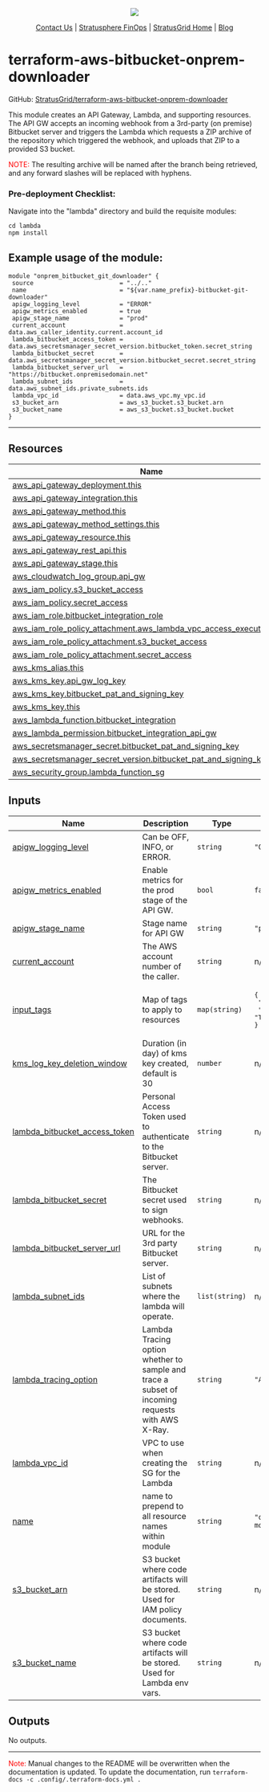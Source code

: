 <!-- BEGIN_TF_DOCS -->
<p align="center">                                                                                                                                            
                                                                                
  <img src="https://github.com/StratusGrid/terraform-readme-template/blob/main/header/stratusgrid-logo-smaller.jpg?raw=true" />
  <p align="center">                                                           
    <a href="https://stratusgrid.com/book-a-consultation">Contact Us</a> |                  
    <a href="https://stratusgrid.com/cloud-cost-optimization-dashboard">Stratusphere FinOps</a> |
    <a href="https://stratusgrid.com">StratusGrid Home</a> |
    <a href="https://stratusgrid.com/blog">Blog</a>
  </p>                    
</p>

 # terraform-aws-bitbucket-onprem-downloader

 GitHub: [StratusGrid/terraform-aws-bitbucket-onprem-downloader](https://github.com/StratusGrid/terraform-aws-bitbucket-onprem-downloader)

 This module creates an API Gateway, Lambda, and supporting resources.
 The API GW accepts an incoming webhook from a 3rd-party (on premise) Bitbucket server and triggers the Lambda which requests a ZIP archive of the repository which triggered the webhook, and uploads that ZIP to a provided S3 bucket.
 
 <span style="color:red">NOTE:</span> The resulting archive will be named after the branch being retrieved, and any forward slashes will be replaced with hyphens.
 
 ### Pre-deployment Checklist:
 Navigate into the "lambda" directory and build the requisite modules:
 ```shell
 cd lambda
 npm install
 ```
 
 ## Example usage of the module:
 ```hcl
 module "onprem_bitbucket_git_downloader" {
  source                        = "../.."
  name                          = "${var.name_prefix}-bitbucket-git-downloader"
  apigw_logging_level           = "ERROR"
  apigw_metrics_enabled         = true
  apigw_stage_name              = "prod"
  current_account               = data.aws_caller_identity.current.account_id
  lambda_bitbucket_access_token = data.aws_secretsmanager_secret_version.bitbucket_token.secret_string
  lambda_bitbucket_secret       = data.aws_secretsmanager_secret_version.bitbucket_secret.secret_string
  lambda_bitbucket_server_url   = "https://bitbucket.onpremisedomain.net"
  lambda_subnet_ids             = data.aws_subnet_ids.private_subnets.ids
  lambda_vpc_id                 = data.aws_vpc.my_vpc.id
  s3_bucket_arn                 = aws_s3_bucket.s3_bucket.arn
  s3_bucket_name                = aws_s3_bucket.s3_bucket.bucket
}
 ```
 ---

 ## Resources

| Name | Type |
|------|------|
| [aws_api_gateway_deployment.this](https://registry.terraform.io/providers/hashicorp/aws/latest/docs/resources/api_gateway_deployment) | resource |
| [aws_api_gateway_integration.this](https://registry.terraform.io/providers/hashicorp/aws/latest/docs/resources/api_gateway_integration) | resource |
| [aws_api_gateway_method.this](https://registry.terraform.io/providers/hashicorp/aws/latest/docs/resources/api_gateway_method) | resource |
| [aws_api_gateway_method_settings.this](https://registry.terraform.io/providers/hashicorp/aws/latest/docs/resources/api_gateway_method_settings) | resource |
| [aws_api_gateway_resource.this](https://registry.terraform.io/providers/hashicorp/aws/latest/docs/resources/api_gateway_resource) | resource |
| [aws_api_gateway_rest_api.this](https://registry.terraform.io/providers/hashicorp/aws/latest/docs/resources/api_gateway_rest_api) | resource |
| [aws_api_gateway_stage.this](https://registry.terraform.io/providers/hashicorp/aws/latest/docs/resources/api_gateway_stage) | resource |
| [aws_cloudwatch_log_group.api_gw](https://registry.terraform.io/providers/hashicorp/aws/latest/docs/resources/cloudwatch_log_group) | resource |
| [aws_iam_policy.s3_bucket_access](https://registry.terraform.io/providers/hashicorp/aws/latest/docs/resources/iam_policy) | resource |
| [aws_iam_policy.secret_access](https://registry.terraform.io/providers/hashicorp/aws/latest/docs/resources/iam_policy) | resource |
| [aws_iam_role.bitbucket_integration_role](https://registry.terraform.io/providers/hashicorp/aws/latest/docs/resources/iam_role) | resource |
| [aws_iam_role_policy_attachment.aws_lambda_vpc_access_execution_role](https://registry.terraform.io/providers/hashicorp/aws/latest/docs/resources/iam_role_policy_attachment) | resource |
| [aws_iam_role_policy_attachment.s3_bucket_access](https://registry.terraform.io/providers/hashicorp/aws/latest/docs/resources/iam_role_policy_attachment) | resource |
| [aws_iam_role_policy_attachment.secret_access](https://registry.terraform.io/providers/hashicorp/aws/latest/docs/resources/iam_role_policy_attachment) | resource |
| [aws_kms_alias.this](https://registry.terraform.io/providers/hashicorp/aws/latest/docs/resources/kms_alias) | resource |
| [aws_kms_key.api_gw_log_key](https://registry.terraform.io/providers/hashicorp/aws/latest/docs/resources/kms_key) | resource |
| [aws_kms_key.bitbucket_pat_and_signing_key](https://registry.terraform.io/providers/hashicorp/aws/latest/docs/resources/kms_key) | resource |
| [aws_kms_key.this](https://registry.terraform.io/providers/hashicorp/aws/latest/docs/resources/kms_key) | resource |
| [aws_lambda_function.bitbucket_integration](https://registry.terraform.io/providers/hashicorp/aws/latest/docs/resources/lambda_function) | resource |
| [aws_lambda_permission.bitbucket_integration_api_gw](https://registry.terraform.io/providers/hashicorp/aws/latest/docs/resources/lambda_permission) | resource |
| [aws_secretsmanager_secret.bitbucket_pat_and_signing_key](https://registry.terraform.io/providers/hashicorp/aws/latest/docs/resources/secretsmanager_secret) | resource |
| [aws_secretsmanager_secret_version.bitbucket_pat_and_signing_key](https://registry.terraform.io/providers/hashicorp/aws/latest/docs/resources/secretsmanager_secret_version) | resource |
| [aws_security_group.lambda_function_sg](https://registry.terraform.io/providers/hashicorp/aws/latest/docs/resources/security_group) | resource |

 ## Inputs

| Name | Description | Type | Default | Required |
|------|-------------|------|---------|:--------:|
| <a name="input_apigw_logging_level"></a> [apigw\_logging\_level](#input\_apigw\_logging\_level) | Can be OFF, INFO, or ERROR. | `string` | `"OFF"` | no |
| <a name="input_apigw_metrics_enabled"></a> [apigw\_metrics\_enabled](#input\_apigw\_metrics\_enabled) | Enable metrics for the prod stage of the API GW. | `bool` | `false` | no |
| <a name="input_apigw_stage_name"></a> [apigw\_stage\_name](#input\_apigw\_stage\_name) | Stage name for API GW | `string` | `"prod"` | no |
| <a name="input_current_account"></a> [current\_account](#input\_current\_account) | The AWS account number of the caller. | `string` | n/a | yes |
| <a name="input_input_tags"></a> [input\_tags](#input\_input\_tags) | Map of tags to apply to resources | `map(string)` | <pre>{<br>  "Developer": "StratusGrid",<br>  "Provisioner": "Terraform"<br>}</pre> | no |
| <a name="input_kms_log_key_deletion_window"></a> [kms\_log\_key\_deletion\_window](#input\_kms\_log\_key\_deletion\_window) | Duration (in day) of kms key created, default is 30 | `number` | n/a | yes |
| <a name="input_lambda_bitbucket_access_token"></a> [lambda\_bitbucket\_access\_token](#input\_lambda\_bitbucket\_access\_token) | Personal Access Token used to authenticate to the Bitbucket server. | `string` | n/a | yes |
| <a name="input_lambda_bitbucket_secret"></a> [lambda\_bitbucket\_secret](#input\_lambda\_bitbucket\_secret) | The Bitbucket secret used to sign webhooks. | `string` | n/a | yes |
| <a name="input_lambda_bitbucket_server_url"></a> [lambda\_bitbucket\_server\_url](#input\_lambda\_bitbucket\_server\_url) | URL for the 3rd party Bitbucket server. | `string` | n/a | yes |
| <a name="input_lambda_subnet_ids"></a> [lambda\_subnet\_ids](#input\_lambda\_subnet\_ids) | List of subnets where the lambda will operate. | `list(string)` | n/a | yes |
| <a name="input_lambda_tracing_option"></a> [lambda\_tracing\_option](#input\_lambda\_tracing\_option) | Lambda Tracing option whether to sample and trace a subset of incoming requests with AWS X-Ray. | `string` | `"Active"` | no |
| <a name="input_lambda_vpc_id"></a> [lambda\_vpc\_id](#input\_lambda\_vpc\_id) | VPC to use when creating the SG for the Lambda | `string` | n/a | yes |
| <a name="input_name"></a> [name](#input\_name) | name to prepend to all resource names within module | `string` | `"onprem-git-downloader-module"` | no |
| <a name="input_s3_bucket_arn"></a> [s3\_bucket\_arn](#input\_s3\_bucket\_arn) | S3 bucket where code artifacts will be stored. Used for IAM policy documents. | `string` | n/a | yes |
| <a name="input_s3_bucket_name"></a> [s3\_bucket\_name](#input\_s3\_bucket\_name) | S3 bucket where code artifacts will be stored. Used for Lambda env vars. | `string` | n/a | yes |

 ## Outputs

No outputs.

 ---

 <span style="color:red">Note:</span> Manual changes to the README will be overwritten when the documentation is updated. To update the documentation, run `terraform-docs -c .config/.terraform-docs.yml .`
<!-- END_TF_DOCS -->